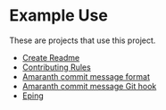 # Example Use

These are projects that use this project.

- [Create Readme][create-readme]
- [Contributing Rules][contributing-rules]
- [Amaranth commit message format][amaranth]
- [Amaranth commit message Git hook][amaranth-hook]
- [Eping][eping]

[create-readme]: <https://github.com/sean-hut/create-readme>
[contributing-rules]: <https://github.com/sean-hut/contributing-rules>
[amaranth]: <https://github.com/sean-hut/amaranth-commit-message-format>
[amaranth-hook]: <https://github.com/sean-hut/amaranth-commit-msg-hook>
[eping]: <https://github.com/sean-hut/eping>
